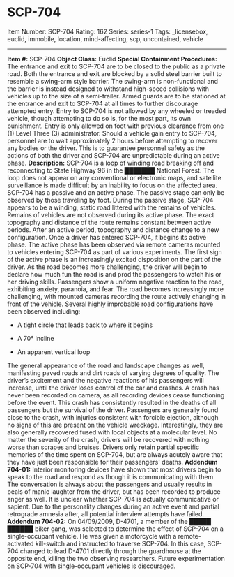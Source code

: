# SCP-704
Item Number: SCP-704
Rating: 162
Series: series-1
Tags: _licensebox, euclid, immobile, location, mind-affecting, scp, uncontained, vehicle

---

**Item #:** SCP-704
**Object Class:** Euclid
**Special Containment Procedures:** The entrance and exit to SCP-704 are to be closed to the public as a private road. Both the entrance and exit are blocked by a solid steel barrier built to resemble a swing-arm style barrier. The swing-arm is non-functional and the barrier is instead designed to withstand high-speed collisions with vehicles up to the size of a semi-trailer. Armed guards are to be stationed at the entrance and exit to SCP-704 at all times to further discourage attempted entry.
Entry to SCP-704 is not allowed by any wheeled or treaded vehicle, though attempting to do so is, for the most part, its own punishment. Entry is only allowed on foot with previous clearance from one (1) Level Three (3) administrator.
Should a vehicle gain entry to SCP-704, personnel are to wait approximately 2 hours before attempting to recover any bodies or the driver. This is to guarantee personnel safety as the actions of both the driver and SCP-704 are unpredictable during an active phase.
**Description:** SCP-704 is a loop of winding road breaking off and reconnecting to State Highway 96 in the ███████ National Forest. The loop does not appear on any conventional or electronic maps, and satellite surveillance is made difficult by an inability to focus on the affected area.
SCP-704 has a passive and an active phase. The passive stage can only be observed by those traveling by foot. During the passive stage, SCP-704 appears to be a winding, static road littered with the remains of vehicles. Remains of vehicles are not observed during its active phase. The exact topography and distance of the route remains constant between active periods. After an active period, topography and distance change to a new configuration.
Once a driver has entered SCP-704, it begins its active phase. The active phase has been observed via remote cameras mounted to vehicles entering SCP-704 as part of various experiments. The first sign of the active phase is an increasingly excited disposition on the part of the driver. As the road becomes more challenging, the driver will begin to declare how much fun the road is and prod the passengers to watch his or her driving skills. Passengers show a uniform negative reaction to the road, exhibiting anxiety, paranoia, and fear.
The road becomes increasingly more challenging, with mounted cameras recording the route actively changing in front of the vehicle. Several highly improbable road configurations have been observed including:
  * A tight circle that leads back to where it begins

  * A 70° incline

  * An apparent vertical loop

The general appearance of the road and landscape changes as well, manifesting paved roads and dirt roads of varying degrees of quality. The driver’s excitement and the negative reactions of his passengers will increase, until the driver loses control of the car and crashes. A crash has never been recorded on camera, as all recording devices cease functioning before the event.
This crash has consistently resulted in the deaths of all passengers but the survival of the driver. Passengers are generally found close to the crash, with injuries consistent with forcible ejection, although no signs of this are present on the vehicle wreckage. Interestingly, they are also generally recovered fused with local objects at a molecular level. No matter the severity of the crash, drivers will be recovered with nothing worse than scrapes and bruises. Drivers only retain partial specific memories of the time spent on SCP-704, but are always acutely aware that they have just been responsible for their passengers' deaths.
**Addendum 704-01:** Interior monitoring devices have shown that most drivers begin to speak to the road and respond as though it is communicating with them. The conversation is always about the passengers and usually results in peals of manic laughter from the driver, but has been recorded to produce anger as well.
It is unclear whether SCP-704 is actually communicative or sapient. Due to the personality changes during an active event and partial retrograde amnesia after, all potential interview attempts have failed.
**Addendum 704-02:** On 04/09/2009, D-4701, a member of the █████ ██████ biker gang, was selected to determine the effect of SCP-704 on a single-occupant vehicle. He was given a motorcycle with a remote-activated kill-switch and instructed to traverse SCP-704. In this case, SCP-704 changed to lead D-4701 directly through the guardhouse at the opposite end, killing the two observing researchers. Future experimentation on SCP-704 with single-occupant vehicles is discouraged.